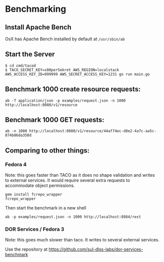 # Benchmarking

## Install Apache Bench

OsX has Apache Bench installed by default at `/usr/sbin/ab`

## Start the Server

```
$ cd cmd/tacod
$ TACO_SECRET_KEY=s00perSekret AWS_REGION=localstack AWS_ACCESS_KEY_ID=999999 AWS_SECRET_ACCESS_KEY=1231 go run main.go
```

## Benchmark 1000 create resource requests:
```
ab -T application/json -p examples/request.json -n 1000 http://localhost:8080/v1/resource
```

## Benchmark 1000 GET requests:

```
ab -n 1000 http://localhost:8080/v1/resource/44af74ec-d8e2-4a7c-aa5c-874b86da350d
```


## Comparing to other things:

### Fedora 4

Note: this goes faster than TACO as it does no shape validation and writes to external services.  It would require several extra requests to accommodate object permissions.

```
gem install fcrepo_wrapper
fcrepo_wrapper
```

Then start the benchmark in a new shell
```
ab -p examples/request.json -n 1000 http://localhost:8984/rest
```

### DOR Services / Fedora 3
Note: this goes much slower than taco.  It writes to several external services.

Use the repository at https://github.com/sul-dlss-labs/dor-services-benchmark
